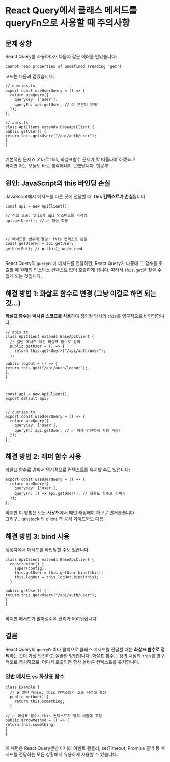<h1>React Query에서 클래스 메서드를 queryFn으로 사용할 때 주의사항</h1>
<h2 data-ke-size="size26">문제 상황</h2>
<p data-ke-size="size16">React Query를 사용하다가 다음과 같은 에러를 만났습니다:</p>
<pre class="lisp"><code>Cannot read properties of undefined (reading 'get')</code></pre>
<p data-ke-size="size16">코드는 다음과 같았습니다:</p>
<pre class="scala"><code>// queries.ts
export const useUserQuery = () =&gt; {
  return useQuery({
    queryKey: ['user'],
    queryFn: api.getUser, // 이 부분이 문제!
  });
};
<p>// apis.ts
class ApiClient extends BaseApiClient {
public getUser() {
return this.get&lt;User&gt;(&quot;/api/auth/user&quot;);
}
}</code></pre></p>
<p data-ke-size="size16">기본적인 문제죠..? 바로 this, 화살표함수 문제가 딱 떠올라야 하겠죠..?<br />하지만 저는 오늘도 바로 생각해내지 못했답니다. 헛공부...</p>
<h2 data-ke-size="size26">원인: JavaScript의 this 바인딩 손실</h2>
<p data-ke-size="size16">JavaScript에서 메서드를 다른 곳에 전달할 때, <b>this 컨텍스트가 손실</b>됩니다.</p>
<pre class="reasonml"><code>const api = new ApiClient();
<p>// 직접 호출: this가 api 인스턴스를 가리킴
api.getUser(); // ✅ 정상 작동</p>
<p>// 메서드를 변수에 할당: this 컨텍스트 손실
const getUserFn = api.getUser;
getUserFn(); // ❌ this는 undefined</code></pre></p>
<p data-ke-size="size16">React Query의 <code>queryFn</code>에 메서드를 전달하면, React Query가 나중에 그 함수를 호출할 때 원래의 인스턴스 컨텍스트 없이 호출하게 됩니다. 따라서 <code>this.get</code>을 찾을 수 없게 되는 것입니다.</p>
<h2 data-ke-size="size26">해결 방법 1: 화살표 함수로 변경 (그냥 이걸로 하면 되는 것...)</h2>
<p data-ke-size="size16"><b>화살표 함수는 렉시컬 스코프를 사용</b>하여 정의될 당시의 <code>this</code>를 영구적으로 바인딩합니다.</p>
<pre class="scala"><code>// apis.ts
class ApiClient extends BaseApiClient {
  // 일반 메서드 대신 화살표 함수로 정의
  public getUser = () =&gt; {
    return this.get&lt;User&gt;("/api/auth/user");
  };
<p>public logOut = () =&gt; {
return this.get(&quot;/api/auth/logout&quot;);
};
}</p>
<p>const api = new ApiClient();
export default api;</code></pre></p>
<pre class="javascript"><code>// queries.ts
export const useUserQuery = () =&gt; {
  return useQuery({
    queryKey: ['user'],
    queryFn: api.getUser, // ✅ 이제 안전하게 사용 가능!
  });
};</code></pre>
<h2 data-ke-size="size26">해결 방법 2: 래퍼 함수 사용</h2>
<p data-ke-size="size16">화살표 함수로 감싸서 명시적으로 컨텍스트를 유지할 수도 있습니다:</p>
<pre class="coffeescript"><code>export const useUserQuery = () =&gt; {
  return useQuery({
    queryKey: ['user'],
    queryFn: () =&gt; api.getUser(), // 화살표 함수로 감싸기
  });
};</code></pre>
<p data-ke-size="size16">하지만 이 방법은 모든 사용처에서 매번 래핑해야 하므로 번거롭습니다.<br />그리구.. tanstack 의 client 측 공식 가이드와도 다름</p>
<h2 data-ke-size="size26">해결 방법 3: bind 사용</h2>
<p data-ke-size="size16">생성자에서 메서드를 바인딩할 수도 있습니다:</p>
<pre class="kotlin"><code>class ApiClient extends BaseApiClient {
  constructor() {
    super(config);
    this.getUser = this.getUser.bind(this);
    this.logOut = this.logOut.bind(this);
  }
<p>public getUser() {
return this.get&lt;User&gt;(&quot;/api/auth/user&quot;);
}
}</code></pre></p>
<p data-ke-size="size16">하지만 메서드가 많아질수록 관리가 어려워집니다.</p>
<h2 data-ke-size="size26">결론</h2>
<p data-ke-size="size16">React Query의 <code>queryFn</code>이나 콜백으로 클래스 메서드를 전달할 때는 <b>화살표 함수로 정의</b>하는 것이 가장 안전하고 깔끔한 방법입니다. 화살표 함수는 정의 시점의 <code>this</code>를 영구적으로 캡처하므로, 어디서 호출되든 항상 올바른 컨텍스트를 유지합니다.</p>
<h3 data-ke-size="size23">일반 메서드 vs 화살표 함수</h3>
<pre class="kotlin"><code>class Example {
  // ❌ 일반 메서드: this 컨텍스트가 호출 시점에 결정
  public method() {
    return this.something;
  }
<p>// ✅ 화살표 함수: this 컨텍스트가 정의 시점에 고정
public arrowMethod = () =&gt; {
return this.something;
}
}</code></pre></p>
<p data-ke-size="size16">이 패턴은 React Query뿐만 아니라 이벤트 핸들러, setTimeout, Promise 콜백 등 메서드를 전달하는 모든 상황에서 유용하게 사용할 수 있습니다.</p>